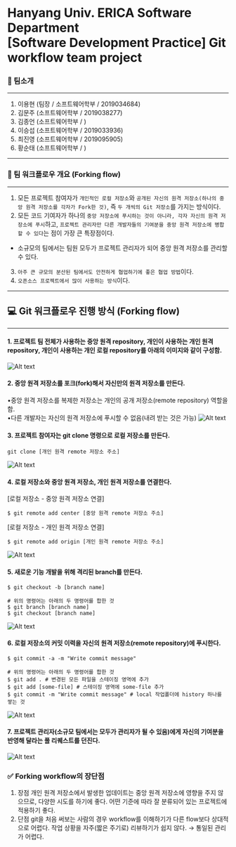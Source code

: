 # Hanyang Univ. ERICA Software Department </br>[Software Development Practice] Git workflow team project

### 🏫 팀소개  
-----
1. 이용현 (팀장 / 소프트웨어학부 / 2019034684)
2. 김문주 (소프트웨어학부 / 2019038277)
3. 김종언 (소프트웨어학부 / )
4. 이승섭 (소프트웨어학부 / 2019033936)
5. 최진영 (소프트웨어학부 / 2019095905)
6. 황순태 (소프트웨어학부 / )
-----  
### 📜 팀 워크플로우 개요 (Forking flow)  
-----
1. 모든 프로젝트 참여자가 `개인적인 로컬 저장소`와 `공개된 자신의 원격 저장소(하나의 중앙 원격 저장소를 각자가 Fork한 것)`, 즉 `두 개씩의 Git 저장소`를 가지는 방식이다.
2. 모든 코드 기여자가 하나의 `중앙 저장소에 푸시하는 것이 아니라, 각자 자신의 원격 저장소에 푸시`하고, `프로젝트 관리자만 다른 개발자들의 기여분을 중앙 원격 저장소에 병합할 수 있다`는 점이 가장 큰 특장점이다.
+ 소규모의 팀에서는 팀원 모두가 프로젝트 관리자가 되어 중앙 원격 저장소를 관리할 수 있다.
3. `아주 큰 규모의 분산된 팀에서도 안전하게 협업하기에 좋은 협업 방법`이다.
4. `오픈소스 프로젝트에서 많이 사용하는 방식`이다.
----
## 💻 Git 워크플로우 진행 방식 (Forking flow)
----

#### 1. 프로젝트 팀 전체가 사용하는 중앙 원격 repository, 개인이 사용하는 개인 원격 repository, 개인이 사용하는 개인 로컬 repository를 아래의 이미지와 같이 구성함.
![Alt text](http://alldpublic.kr/SDP_Team/1.jpeg)

#### 2. 중앙 원격 저장소를 포크(fork)해서 자신만의 원격 저장소를 만든다.
 •중앙 원격 저장소를 복제한 저장소는 개인의 공개 저장소(remote repository) 역할을 함.<br/>
 •다른 개발자는 자신의 원격 저장소에 푸시할 수 없음(내려 받는 것은 가능)
![Alt text](http://alldpublic.kr/SDP_Team/2.jpeg)

#### 3. 프로젝트 참여자는 git clone 명령으로 로컬 저장소를 만든다.
```
git clone [개인 원격 remote 저장소 주소]
```
![Alt text](http://alldpublic.kr/SDP_Team/3.jpeg)

#### 4. 로컬 저장소와 중앙 원격 저장소, 개인 원격 저장소를 연결한다.
[로컬 저장소 - 중앙 원격 저장소 연결]
```
$ git remote add center [중앙 원격 remote 저장소 주소]
```
[로컬 저장소 - 개인 원격 저장소 연결]
```
$ git remote add origin [개인 원격 remote 저장소 주소]
```
![Alt text](http://alldpublic.kr/SDP_Team/4.jpeg)

#### 5. 새로운 기능 개발을 위해 격리된 branch를 만든다.
```
$ git checkout -b [branch name]

# 위의 명령어는 아래의 두 명령어를 합한 것
$ git branch [branch name]
$ git checkout [branch name]
```
![Alt text](http://alldpublic.kr/SDP_Team/6.jpeg) 

#### 6. 로컬 저장소의 커밋 이력을 자신의 원격 저장소(remote repository)에 푸시한다.
```
$ git commit -a -m "Write commit message"

# 위의 명령어는 아래의 두 명령어를 합한 것
$ git add . # 변경된 모든 파일을 스테이징 영역에 추가
$ git add [some-file] # 스테이징 영역에 some-file 추가
$ git commit -m "Write commit message" # local 작업폴더에 history 하나를 쌓는 것
```  
![Alt text](http://alldpublic.kr/SDP_Team/7.jpeg) 

#### 7. 프로젝트 관리자(소규모 팀에서는 모두가 관리자가 될 수 있음)에게 자신의 기여분을 반영해 달라는 풀 리퀘스트를 던진다.
![Alt text](http://alldpublic.kr/SDP_Team/8.jpeg) 


### ✅ Forking workflow의 장단점
1. 장점
개인 원격 저장소에서 발생한 업데이트는 중앙 원격 저장소에 영향을 주지 않으므로, 다양한 시도를 하기에 좋다.
어떤 기준에 따라 잘 분류되어 있는 프로젝트에 적용하기 좋다.
2. 단점
git을 처음 써보는 사람의 경우 workflow를 이해하기가 다른 flow보다 상대적으로 어렵다.
작업 상황을 자주(짧은 주기로) 리뷰하기가 쉽지 않다. → 통일된 관리가 어렵다.
